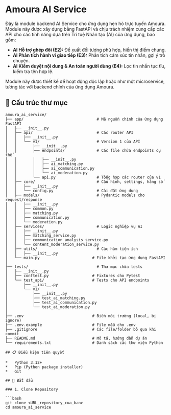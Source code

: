 # Amoura AI Service

Đây là module backend AI Service cho ứng dụng hẹn hò trực tuyến Amoura. Module này được xây dựng bằng FastAPI và chịu trách nhiệm cung cấp các API cho các tính năng dựa trên Trí tuệ Nhân tạo (AI) của ứng dụng, bao gồm:

*   **AI Hỗ trợ ghép đôi (E2):** Đề xuất đối tượng phù hợp, hiển thị điểm chung.
*   **AI Phân tích hành vi giao tiếp (E3):** Phân tích cảm xúc tin nhắn, gợi ý trò chuyện.
*   **AI Kiểm duyệt nội dung & An toàn người dùng (E4):** Lọc tin nhắn tục tĩu, kiểm tra tên hợp lệ.

Module này được thiết kế để hoạt động độc lập hoặc như một microservice, tương tác với backend chính của ứng dụng Amoura.

## 📂 Cấu trúc thư mục

```text
amoura_ai_service/
├── app/                                # Mã nguồn chính của ứng dụng FastAPI
│   ├── __init__.py
│   ├── api/                            # Các router API
│   │   ├── __init__.py
│   │   └── v1/                         # Version 1 của API
│   │       ├── __init__.py
│   │       ├── endpoints/              # Các file chứa endpoints cụ thể
│   │       │   ├── __init__.py
│   │       │   ├── ai_matching.py
│   │       │   ├── ai_communication.py
│   │       │   └── ai_moderation.py
│   │       └── api.py                  # Tổng hợp các router của v1
│   ├── core/                           # Cấu hình, settings, hằng số
│   │   ├── __init__.py
│   │   └── config.py                   # Cài đặt ứng dụng
│   ├── models/                         # Pydantic models cho request/response
│   │   ├── __init__.py
│   │   ├── common.py
│   │   ├── matching.py
│   │   ├── communication.py
│   │   └── moderation.py
│   ├── services/                       # Logic nghiệp vụ AI
│   │   ├── __init__.py
│   │   ├── matching_service.py
│   │   ├── communication_analysis_service.py
│   │   └── content_moderation_service.py
│   ├── utils/                          # Các hàm tiện ích
│   │   ├── __init__.py
│   └── main.py                       # File khởi tạo ứng dụng FastAPI
│
├── tests/                              # Thư mục chứa tests
│   ├── __init__.py
│   ├── conftest.py                   # Fixtures cho Pytest
│   └── test_api/                     # Tests cho API endpoints
│       ├── __init__.py
│       └── v1/
│           ├── __init__.py
│           ├── test_ai_matching.py
│           ├── test_ai_communication.py
│           └── test_ai_moderation.py
│
├── .env                              # Biến môi trường (local, bị ignore)
├── .env.example                      # File mẫu cho .env
├── .gitignore                        # Các file/folder bỏ qua khi commit
├── README.md                         # Mô tả, hướng dẫn dự án
└── requirements.txt                  # Danh sách các thư viện Python

## 📋 Điều kiện tiên quyết

*   Python 3.12+
*   Pip (Python package installer)
*   Git

## 🚀 Bắt đầu

### 1. Clone Repository

```bash
git clone <URL_repository_cua_ban>
cd amoura_ai_service